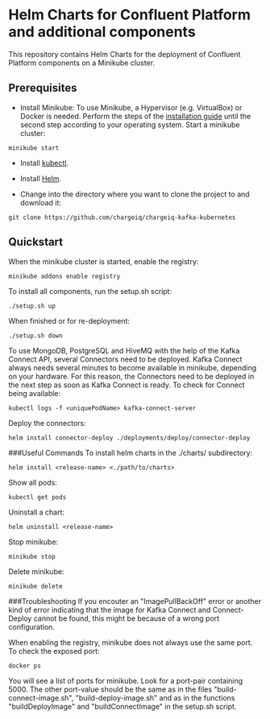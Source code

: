 # Helm Charts for Confluent Platform and additional components
This repository contains Helm Charts for the deployment of Confluent Platform components on a Minikube cluster.

## Prerequisites
* Install Minikube:
To use Minikube, a Hypervisor (e.g. VirtualBox) or Docker is needed. Perform the steps of the [installation guide](http://www.minikube.sigs.k8s.io/docs/start/) until the second step according to your operating system.
Start a minikube cluster:
```
minikube start 
```
* Install [kubectl](https://www.kubernetes.io/de/docs/tasks/tools/install-kubectl/#kubectl-installieren).

* Install [Helm](https://www.helm.sh/docs/intro/install/).

* Change into the directory where you want to clone the project to and download it:
```
git clone https://github.com/chargeiq/chargeiq-kafka-kubernetes
```

## Quickstart
When the minikube cluster is started, enable the registry:
```
minikube addons enable registry
```
To install all components, run the setup.sh script:
```
./setup.sh up
```
When finished or for re-deployment:
```
./setup.sh down
```
To use MongoDB, PostgreSQL and HiveMQ with the help of the Kafka Connect API, several Connectors need to be deployed.
Kafka Connect always needs several minutes to become available in minikube, depending on your hardware.
For this reason, the Connectors need to be deployed in the next step as soon as Kafka Connect is ready.
To check for Connect being available:
```
kubectl logs -f <uniquePodName> kafka-connect-server
```
Deploy the connectors:
```
helm install connector-deploy ./deployments/deploy/connector-deploy
```
###Useful Commands
To install helm charts in the ./charts/ subdirectory:
```
helm install <release-name> <./path/to/charts>
```
Show all pods:
```
kubectl get pods
```
Uninstall a chart:
```
helm uninstall <release-name>
```
Stop minikube:
```
minikube stop
```
Delete minikube:
```
minikube delete
```

###Troubleshooting
If you encouter an "ImagePullBackOff" error or another kind of error indicating that the image for Kafka Connect and Connect-Deploy cannot be found,
this might be because of a wrong port configuration.

When enabling the registry, minikube does not always use the same port. To check the exposed port:
```
docker ps
```
You will see a list of ports for minikube. Look for a port-pair containing 5000.
The other port-value should be the same as in the files "build-connect-image.sh", "build-deploy-image.sh" and as in the functions "buildDeployImage" and 
"buildConnectImage" in the setup.sh script.

